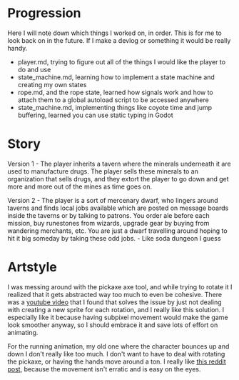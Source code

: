 # Progression

Here I will note down which things I worked on, in order. This is for me to look back on in the future. If I make a devlog or something it would be really handy.
- player.md, trying to figure out all of the things I would like the player to do and use
- state_machine.md, learning how to implement a state machine and creating my own states
- rope.md, and the rope state, learned how signals work and how to attach them to a global autoload script to be accessed anywhere
- state_machine.md, implementing things like coyote time and jump buffering, learned you can use static typing in Godot


# Story

Version 1
	- The player inherits a tavern where the minerals underneath it are used to manufacture drugs. The player sells these minerals to an organization that sells drugs, and they extort the player to go down and get more and more out of the mines as time goes on. 
	
Version 2
	- The player is a sort of mercenary dwarf, who lingers around taverns and finds local jobs available which are posted on message boards inside the taverns or by talking to patrons. You order ale before each mission, buy runestones from wizards, upgrade gear by buying from wandering merchants, etc. You are just a dwarf travelling around hoping to hit it big someday by taking these odd jobs.
	- Like soda dungeon I guess
	
# Artstyle

I was messing around with the pickaxe axe tool, and while trying to rotate it I realized that it gets abstracted way too much to even be cohesive. There was a [youtube video](https://www.youtube.com/shorts/FCJWPYqV0TI) that I found that solves the issue by just not dealing with creating a new sprite for each rotation, and I really like this solution. I especially like it because having subpixel movement would make the game look smoother anyway, so I should embrace it and save lots of effort on animating.

For the running animation, my old one where the character bounces up and down I don't really like too much. I don't want to have to deal with rotating the pickaxe, or having the hands move around a ton. I really like [this reddit post](https://www.reddit.com/r/PixelArt/comments/1gfwnd1/running_animation_tutorial_hopefully_this_will/), because the movement isn't erratic and is easy on the eyes.
